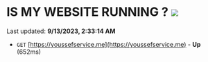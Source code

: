# IS MY WEBSITE RUNNING ? [![](https://img.shields.io/static/v1?label=Sponsor&message=%E2%9D%A4&logo=GitHub&color=%23fe8e86)](https://github.com/sponsors/<username>)

Last updated: **9/13/2023, 2:33:14 AM**

- `GET` [https://youssefservice.me](https://youssefservice.me) - **Up** (652ms)
